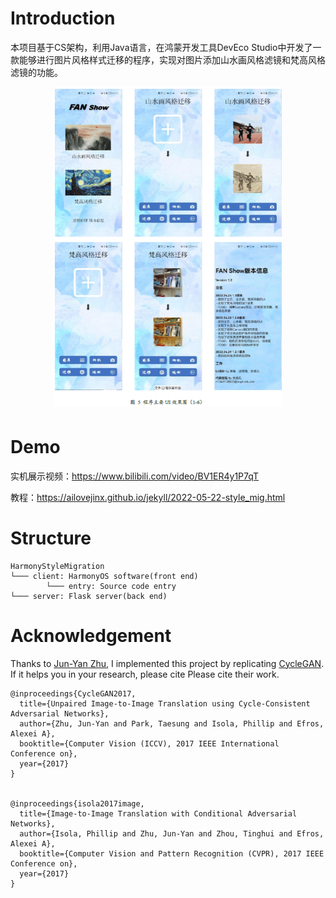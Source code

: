 # Introduction

本项目基于CS架构，利用Java语言，在鸿蒙开发工具DevEco Studio中开发了一款能够进行图片风格样式迁移的程序，实现对图片添加山水画风格滤镜和梵高风格滤镜的功能。

<div align="center"><img src="./img/img7.png" style="zoom:50%;margin-bottom:10px;" /></div>

# Demo

实机展示视频：https://www.bilibili.com/video/BV1ER4y1P7qT

教程：https://ailovejinx.github.io/jekyll/2022-05-22-style_mig.html

# Structure

```
HarmonyStyleMigration
└─── client: HarmonyOS software(front end)
        └─── entry: Source code entry
└─── server: Flask server(back end)

```

# Acknowledgement

Thanks to [Jun-Yan Zhu](https://www.cs.cmu.edu/~junyanz/), I implemented this project by replicating [CycleGAN](https://github.com/junyanz/CycleGAN). If it helps you in your research, please cite Please cite their work.

```
@inproceedings{CycleGAN2017,
  title={Unpaired Image-to-Image Translation using Cycle-Consistent Adversarial Networks},
  author={Zhu, Jun-Yan and Park, Taesung and Isola, Phillip and Efros, Alexei A},
  booktitle={Computer Vision (ICCV), 2017 IEEE International Conference on},
  year={2017}
}


@inproceedings{isola2017image,
  title={Image-to-Image Translation with Conditional Adversarial Networks},
  author={Isola, Phillip and Zhu, Jun-Yan and Zhou, Tinghui and Efros, Alexei A},
  booktitle={Computer Vision and Pattern Recognition (CVPR), 2017 IEEE Conference on},
  year={2017}
}
```